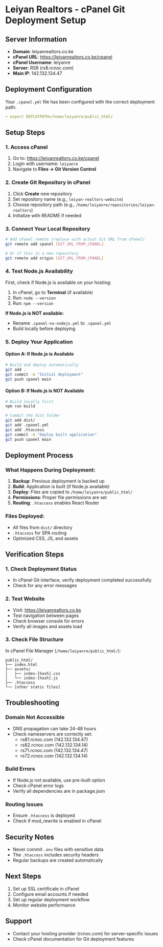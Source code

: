 # Leiyan Realtors - cPanel Git Deployment Setup

## Server Information
- **Domain**: leiyanrealtors.co.ke
- **cPanel URL**: https://leiyanrealtors.co.ke/cpanel
- **cPanel Username**: leiyanre
- **Server**: RS8 (rs8.rcnoc.com)
- **Main IP**: 142.132.134.47

## Deployment Configuration

Your `.cpanel.yml` file has been configured with the correct deployment path:
```yaml
- export DEPLOYPATH=/home/leiyanre/public_html/
```

## Setup Steps

### 1. Access cPanel
1. Go to: https://leiyanrealtors.co.ke/cpanel
2. Login with username: `leiyanre`
3. Navigate to **Files → Git Version Control**

### 2. Create Git Repository in cPanel
1. Click **Create** new repository
2. Set repository name (e.g., `leiyan-realtors-website`)
3. Choose repository path (e.g., `/home/leiyanre/repositories/leiyan-realtors`)
4. Initialize with README if needed

### 3. Connect Your Local Repository
```bash
# Add cPanel remote (replace with actual Git URL from cPanel)
git remote add cpanel [GIT_URL_FROM_CPANEL]

# Or if this is a new repository
git remote add origin [GIT_URL_FROM_CPANEL]
```

### 4. Test Node.js Availability
First, check if Node.js is available on your hosting:

1. In cPanel, go to **Terminal** (if available)
2. Run: `node --version`
3. Run: `npm --version`

**If Node.js is NOT available:**
- Rename `.cpanel-no-nodejs.yml` to `.cpanel.yml`
- Build locally before deploying

### 5. Deploy Your Application

#### Option A: If Node.js is Available
```bash
# Build and deploy automatically
git add .
git commit -m "Initial deployment"
git push cpanel main
```

#### Option B: If Node.js is NOT Available
```bash
# Build locally first
npm run build

# Commit the dist folder
git add dist/
git add .cpanel.yml
git add .htaccess
git commit -m "Deploy built application"
git push cpanel main
```

## Deployment Process

### What Happens During Deployment:
1. **Backup**: Previous deployment is backed up
2. **Build**: Application is built (if Node.js available)
3. **Deploy**: Files are copied to `/home/leiyanre/public_html/`
4. **Permissions**: Proper file permissions are set
5. **Routing**: `.htaccess` enables React Router

### Files Deployed:
- All files from `dist/` directory
- `.htaccess` for SPA routing
- Optimized CSS, JS, and assets

## Verification Steps

### 1. Check Deployment Status
- In cPanel Git interface, verify deployment completed successfully
- Check for any error messages

### 2. Test Website
- Visit: https://leiyanrealtors.co.ke
- Test navigation between pages
- Check browser console for errors
- Verify all images and assets load

### 3. Check File Structure
In cPanel File Manager (`/home/leiyanre/public_html/`):
```
public_html/
├── index.html
├── assets/
│   ├── index-[hash].css
│   └── index-[hash].js
├── .htaccess
└── [other static files]
```

## Troubleshooting

### Domain Not Accessible
- DNS propagation can take 24-48 hours
- Check nameservers are correctly set:
  - rs81.rcnoc.com (142.132.134.47)
  - rs82.rcnoc.com (142.132.134.14)
  - rs71.rcnoc.com (142.132.134.47)
  - rs72.rcnoc.com (142.132.134.14)

### Build Errors
- If Node.js not available, use pre-built option
- Check cPanel error logs
- Verify all dependencies are in package.json

### Routing Issues
- Ensure `.htaccess` is deployed
- Check if mod_rewrite is enabled in cPanel

## Security Notes
- Never commit `.env` files with sensitive data
- The `.htaccess` includes security headers
- Regular backups are created automatically

## Next Steps
1. Set up SSL certificate in cPanel
2. Configure email accounts if needed
3. Set up regular deployment workflow
4. Monitor website performance

## Support
- Contact your hosting provider (rcnoc.com) for server-specific issues
- Check cPanel documentation for Git deployment features
